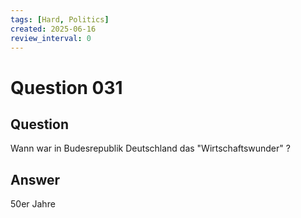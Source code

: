 ```yaml
---
tags: [Hard, Politics]
created: 2025-06-16
review_interval: 0
---
```


# Question 031

## Question

Wann war in Budesrepublik Deutschland das "Wirtschaftswunder" ?

## Answer

50er Jahre
